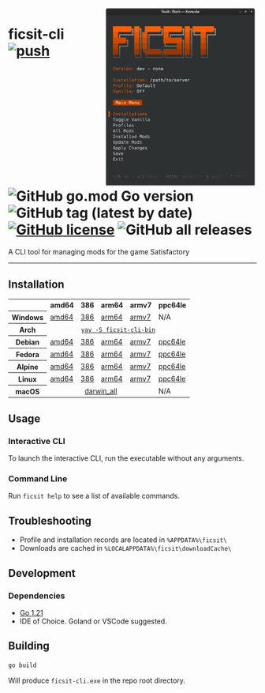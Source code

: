 <img align="right" width="310" src="./.github/screenshot.png" />

# ficsit-cli [![push](https://github.com/Vilsol/ficsit-cli/actions/workflows/push.yaml/badge.svg)](https://github.com/Vilsol/ficsit-cli/actions/workflows/push.yaml) ![GitHub go.mod Go version](https://img.shields.io/github/go-mod/go-version/vilsol/ficsit-cli) ![GitHub tag (latest by date)](https://img.shields.io/github/v/tag/vilsol/ficsit-cli) [![GitHub license](https://img.shields.io/github/license/Vilsol/ficsit-cli)](https://github.com/Vilsol/ficsit-cli/blob/master/LICENSE) ![GitHub all releases](https://img.shields.io/github/downloads/vilsol/ficsit-cli/total)

A CLI tool for managing mods for the game Satisfactory

---

## Installation

<table>
  <tr>
    <th></th>
    <th>amd64</th>
    <th>386</th>
    <th>arm64</th>
    <th>armv7</th>
    <th>ppc64le</th>
  </tr>
  <tr>
    <th>Windows</th>
    <td><a href="https://github.com/Vilsol/ficsit-cli/releases/latest/download/ficsit_windows_amd64.exe">amd64</a></td>
    <td><a href="https://github.com/Vilsol/ficsit-cli/releases/latest/download/ficsit_windows_386.exe">386</a></td>
    <td><a href="https://github.com/Vilsol/ficsit-cli/releases/latest/download/ficsit_windows_arm64.exe">arm64</a></td>
    <td><a href="https://github.com/Vilsol/ficsit-cli/releases/latest/download/ficsit_windows_armv7.exe">armv7</a></td>
    <td>N/A</td>
  </tr>
  <tr>
    <th>Arch</th>
    <td colspan="5" style="text-align: center"><a href="https://aur.archlinux.org/packages/ficsit-cli-bin"><code>yay -S ficsit-cli-bin</code></a></td>
  </tr>
  <tr>
    <th>Debian</th>
    <td><a href="https://github.com/Vilsol/ficsit-cli/releases/latest/download/ficsit_linux_amd64.deb">amd64</a></td>
    <td><a href="https://github.com/Vilsol/ficsit-cli/releases/latest/download/ficsit_linux_386.deb">386</a></td>
    <td><a href="https://github.com/Vilsol/ficsit-cli/releases/latest/download/ficsit_linux_arm64.deb">arm64</a></td>
    <td><a href="https://github.com/Vilsol/ficsit-cli/releases/latest/download/ficsit_linux_armv7.deb">armv7</a></td>
    <td><a href="https://github.com/Vilsol/ficsit-cli/releases/latest/download/ficsit_linux_ppc64le.deb">ppc64le</a></td>
  </tr>
  <tr>
    <th>Fedora</th>
    <td><a href="https://github.com/Vilsol/ficsit-cli/releases/latest/download/ficsit_linux_amd64.rpm">amd64</a></td>
    <td><a href="https://github.com/Vilsol/ficsit-cli/releases/latest/download/ficsit_linux_386.rpm">386</a></td>
    <td><a href="https://github.com/Vilsol/ficsit-cli/releases/latest/download/ficsit_linux_arm64.rpm">arm64</a></td>
    <td><a href="https://github.com/Vilsol/ficsit-cli/releases/latest/download/ficsit_linux_armv7.rpm">armv7</a></td>
    <td><a href="https://github.com/Vilsol/ficsit-cli/releases/latest/download/ficsit_linux_ppc64le.rpm">ppc64le</a></td>
  </tr>
  <tr>
    <th>Alpine</th>
    <td><a href="https://github.com/Vilsol/ficsit-cli/releases/latest/download/ficsit_linux_amd64.apk">amd64</a></td>
    <td><a href="https://github.com/Vilsol/ficsit-cli/releases/latest/download/ficsit_linux_386.apk">386</a></td>
    <td><a href="https://github.com/Vilsol/ficsit-cli/releases/latest/download/ficsit_linux_arm64.apk">arm64</a></td>
    <td><a href="https://github.com/Vilsol/ficsit-cli/releases/latest/download/ficsit_linux_armv7.apk">armv7</a></td>
    <td><a href="https://github.com/Vilsol/ficsit-cli/releases/latest/download/ficsit_linux_ppc64le.apk">ppc64le</a></td>
  </tr>
  <tr>
    <th>Linux</th>
    <td><a href="https://github.com/Vilsol/ficsit-cli/releases/latest/download/ficsit_linux_amd64">amd64</a></td>
    <td><a href="https://github.com/Vilsol/ficsit-cli/releases/latest/download/ficsit_linux_386">386</a></td>
    <td><a href="https://github.com/Vilsol/ficsit-cli/releases/latest/download/ficsit_linux_arm64">arm64</a></td>
    <td><a href="https://github.com/Vilsol/ficsit-cli/releases/latest/download/ficsit_linux_armv7">armv7</a></td>
    <td><a href="https://github.com/Vilsol/ficsit-cli/releases/latest/download/ficsit_linux_ppc64le">ppc64le</a></td>
  </tr>
  <tr>
    <th>macOS</th>
    <td colspan="4" style="text-align: center"><a href="https://github.com/Vilsol/ficsit-cli/releases/latest/download/ficsit_darwin_all">darwin_all</a></td>
    <td>N/A</td>
  </tr>
</table>

## Usage

### Interactive CLI

To launch the interactive CLI, run the executable without any arguments.

### Command Line

Run `ficsit help` to see a list of available commands.

## Troubleshooting

* Profile and installation records are located in `%APPDATA%\ficsit\`
* Downloads are cached in `%LOCALAPPDATA%\ficsit\downloadCache\`

## Development

### Dependencies

* [Go 1.21](https://go.dev/doc/install)
* IDE of Choice. Goland or VSCode suggested.

## Building

```bash
go build
```

Will produce `ficsit-cli.exe` in the repo root directory.
